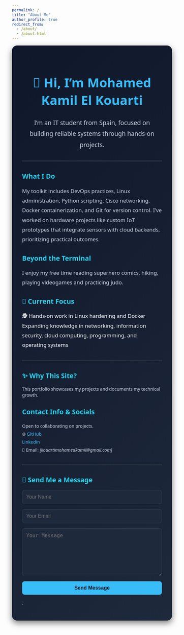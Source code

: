 ```yaml
---
permalink: /
title: "About Me"
author_profile: true
redirect_from: 
  - /about/
  - /about.html
---
```


<div style="background: linear-gradient(135deg, #0f172a, #1e293b); color: #f8fafc; padding: 2rem; border-radius: 1rem; box-shadow: 0 8px 20px rgba(0,0,0,0.5); font-family: 'Segoe UI', sans-serif;">

<h1 style="color:#38bdf8; font-size:2.5rem; font-weight:700; text-align:center;">👋 Hi, I’m Mohamed Kamil El Kouarti</h1>

<p style="font-size:1.2rem; line-height:1.8; text-align:center; color:#cbd5e1;">
I’m an IT student from Spain, focused on building reliable systems through hands-on projects.
</p>

<hr style="border: 1px solid #334155; margin: 2rem 0;">

<h2 style="color:#22d3ee;">What I Do</h2>
<p style="color:#cbd5e1; font-size:1.05rem; line-height:1.8;">
My toolkit includes DevOps practices, Linux administration, Python scripting, Cisco networking, Docker containerization, and Git for version control. I've worked on hardware projects like custom IoT prototypes that integrate sensors with cloud backends, prioritizing practical outcomes.
</p>

<h2 style="color:#22d3ee;">Beyond the Terminal</h2>
<p style="color:#cbd5e1; font-size:1.05rem; line-height:1.8;">
I enjoy my free time reading superhero comics, hiking, playing videogames and practicing judo.
</p>

<h2 style="color:#22d3ee;">🚀 Current Focus</h2>
<ul style="list-style-type: none; padding: 0; font-size:1.05rem; line-height:1.8;">
  <li>🕵️ Hands-on work in Linux hardening and Docker</li>
  <li> Expanding knowledge in networking, information security, cloud computing, programming, and operating systems</li>
</ul>

<hr style="border: 1px solid #334155; margin: 2rem 0;">

<h2 style="color:#22d3ee;">✨ Why This Site?</h2>
<p style="color:#cbd5e1;">This portfolio showcases my projects and documents my technical growth.</p>

<h2 style="color:#22d3ee;">Contact Info & Socials</h2>
<ul style="color:#cbd5e1; list-style-type:none; padding-left:0; line-height:1.8;">
  <li>Open to collaborating on projects.</li>
  <li>🌐 <a href="https://github.com/MohamedKamil-hub" style="color:#38bdf8; text-decoration:none;">GitHub</a></li>
  <a href="https://www.linkedin.com/in/elkouarti" style="color:#38bdf8; text-decoration:none;">Linkedin</a>
  <li>📧 Email: <em>[kouartimohamedkamil@gmail.com]</em></li>
</ul>

<hr style="border: 1px solid #334155; margin: 2rem 0;">

<h2 style="color:#22d3ee;">📩 Send Me a Message</h2>
<form action="https://api.web3forms.com/submit" method="POST" style="display: flex; flex-direction: column; gap: 1rem;">
  <input type="hidden" name="access_key" value="bd4c1fcf-db9b-4890-b0a3-0a156c759146">
  <input type="text" name="name" placeholder="Your Name" required style="background: #1e293b; color: #f8fafc; border: 1px solid #334155; padding: 0.75rem; border-radius: 0.5rem; font-size: 1rem;">
  <input type="email" name="email" placeholder="Your Email" required style="background: #1e293b; color: #f8fafc; border: 1px solid #334155; padding: 0.75rem; border-radius: 0.5rem; font-size: 1rem;">
  <textarea name="message" placeholder="Your Message" required style="background: #1e293b; color: #f8fafc; border: 1px solid #334155; padding: 0.75rem; border-radius: 0.5rem; font-size: 1rem; min-height: 150px;"></textarea>
  <button type="submit" style="background: #38bdf8; color: #0f172a; padding: 0.75rem; border: none; border-radius: 0.5rem; font-size: 1rem; font-weight: 600; cursor: pointer;">Send Message</button>
</form>

<p style="color:#cbd5e1; font-size:0.9rem; margin-top: 1rem;">.</p>

</div>
